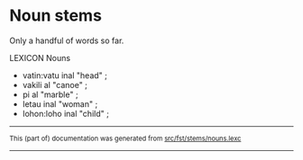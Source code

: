 # Noun stems
Only a handful of words so far.

LEXICON Nouns
* vatin:vatu inal "head" ; 
* vakili al "canoe" ; 
* pi al "marble" ; 
* letau inal "woman" ; 
* lohon:loho inal "child" ; 

* * *

<small>This (part of) documentation was generated from [src/fst/stems/nouns.lexc](https://github.com/giellalt/lang-pma/blob/main/src/fst/stems/nouns.lexc)</small>

---

